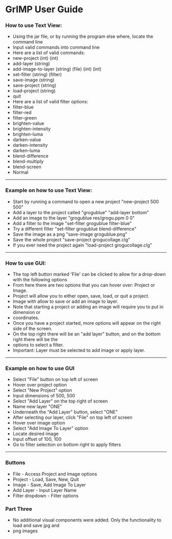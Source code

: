 # GrIMP User Guide

### How to use Text View:

- Using the jar file, or by running the program else where, locate the command line
- Input valid commands into command line
- Here are a list of valid commands:
- new-project (int) (int)
- add-layer (string)
- add-image-to-layer (string) (file) (int) (int)
- set-filter (string) (filter)
- save-image (string)
- save-project (string)
- load-project (string)
- quit
- Here are a list of valid filter options:
- filter-blue
- filter-red
- filter-green
- brighten-value
- brighten-intensity
- brighten-luma
- darken-value
- darken-intensity
- darken-luma
- blend-difference
- blend-multiply
- blend-screen
- Normal

---

### Example on how to use Text View:

- Start by running a command to open a new project "new-project 500 500"
- Add a layer to the project called "grogublue" "add-layer bottom"
- Add an image to the layer "grogublue res/grogu.ppm 0 0"
- Add a filter to the image "set-filter grogublue filter-blue"
- Try a different filter "set-filter grogublue blend-difference"
- Save the image as a png "save-image grogublue.png"
- Save the whole project "save-project grogucollage.clg"
- If you ever need the project again "load-project grogucollage.clg"

---

### How to use GUI:

- The top left button marked 'File' can be clicked to allow for a drop-down with the following options
- From here there are two options that you can hover over: Project or Image.
- Project will allow you to either open, save, load, or quit a project.
- Image with allow to save or add an image to layer.
- Note that starting a project or adding an image will require you to put in dimension or 
- coordinates.
- Once you have a project started, more options will appear on the right side of the screen.
- On the top right there will be an "add layer" button, and on the bottom right there will be the
- options to select a filter.
- Important: Layer must be selected to add image or apply layer.

---

### Example on how to use GUI

- Select "File" button on top left of screen
- Hover over project option
- Select "New Project" option
- Input dimensions of 500, 500
- Select "Add Layer" on the top right of screen
- Name new layer "ONE"
- Underneath the "Add Layer" button, select "ONE"
- After selecting our layer, click "File" on top left of screen
- Hover over image option
- Select "Add Image To Layer" option
- Locate desired image
- Input offset of 100, 100
- Go to filter selection on bottom right to apply filters

---

### Buttons

- File - Access Project and Image options
- Project - Load, Save, New, Quit
- Image - Save, Add Image To Layer
- Add Layer - Input Layer Name
- Filter dropdown - Filter options

### Part Three

- No additional visual components were added. Only the functionality to load and save jpg and 
- png images
